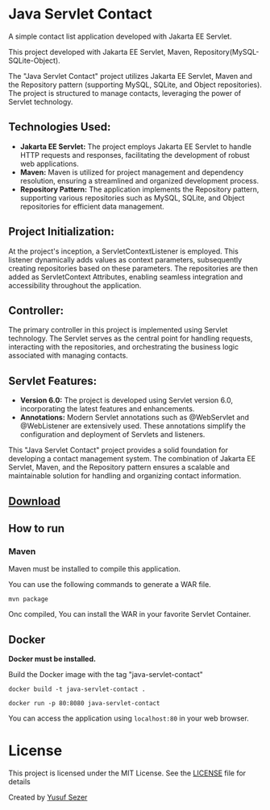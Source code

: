 # Java Servlet Contact

A simple contact list application developed with Jakarta EE Servlet.

This project developed with Jakarta EE Servlet, Maven, Repository(MySQL-SQLite-Object).

The "Java Servlet Contact" project utilizes Jakarta EE Servlet, Maven and the Repository pattern (supporting MySQL, SQLite, and Object repositories). The project is structured to manage contacts, leveraging the power of Servlet technology.

## Technologies Used:

- **Jakarta EE Servlet:** The project employs Jakarta EE Servlet to handle HTTP requests and responses, facilitating the development of robust web applications.
- **Maven:** Maven is utilized for project management and dependency resolution, ensuring a streamlined and organized development process.
- **Repository Pattern:** The application implements the Repository pattern, supporting various repositories such as MySQL, SQLite, and Object repositories for efficient data management.

## Project Initialization:

At the project's inception, a ServletContextListener is employed. This listener dynamically adds values as context parameters, subsequently creating repositories based on these parameters. The repositories are then added as ServletContext Attributes, enabling seamless integration and accessibility throughout the application.

## Controller:

The primary controller in this project is implemented using Servlet technology. The Servlet serves as the central point for handling requests, interacting with the repositories, and orchestrating the business logic associated with managing contacts.

## Servlet Features:

- **Version 6.0:** The project is developed using Servlet version 6.0, incorporating the latest features and enhancements.
- **Annotations:** Modern Servlet annotations such as @WebServlet and @WebListener are extensively used. These annotations simplify the configuration and deployment of Servlets and listeners.

This "Java Servlet Contact" project provides a solid foundation for developing a contact management system. The combination of Jakarta EE Servlet, Maven, and the Repository pattern ensures a scalable and maintainable solution for handling and organizing contact information.

## [Download](https://github.com/yusufsefasezer/java-servlet-contact/archive/master.zip)

## How to run

### Maven

Maven must be installed to compile this application.

You can use the following commands to generate a WAR file.

```
mvn package
```

Onc compiled, You can install the WAR in your favorite Servlet Container.

## Docker

**Docker must be installed.**

Build the Docker image with the tag "java-servlet-contact"

```
docker build -t java-servlet-contact .
```

```
docker run -p 80:8080 java-servlet-contact
```

You can access the application using `localhost:80` in your web browser.

# License
This project is licensed under the MIT License. See the [LICENSE](LICENSE) file for details

Created by [Yusuf Sezer](https://www.yusufsezer.com)
